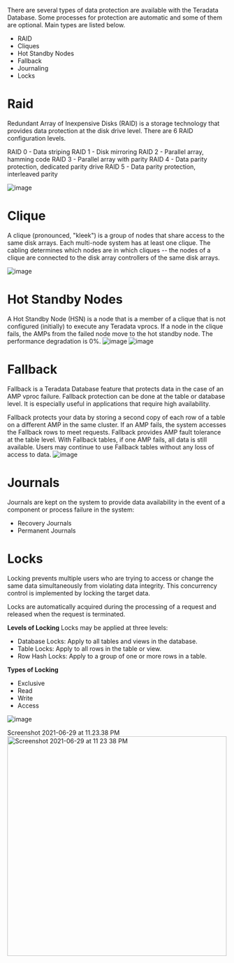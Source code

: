 There are several types of data protection are available with the Teradata Database.
Some processes for protection are automatic and some of them are optional.
Main types are listed below.
* RAID
* Cliques
* Hot Standby Nodes
* Fallback
* Journaling
* Locks

# Raid
Redundant Array of Inexpensive Disks (RAID) is a storage technology that provides data protection at the disk drive level.
There are 6 RAID configuration levels.

RAID 0 - Data striping
RAID 1 - Disk mirroring
RAID 2 - Parallel array, hamming code
RAID 3 - Parallel array with parity
RAID 4 - Data parity protection, dedicated parity drive
RAID 5 - Data parity protection, interleaved parity

![image](https://user-images.githubusercontent.com/32897934/123843173-3ae97200-d92f-11eb-9ca8-31c8c9b41ac2.png)

# Clique
A clique (pronounced, "kleek") is a group of nodes that share access to the same disk arrays. Each multi-node system has at least one clique. 
The cabling determines which nodes are in which cliques -- the nodes of a clique are connected to the disk array controllers of the same disk arrays.

![image](https://user-images.githubusercontent.com/32897934/123843632-c236e580-d92f-11eb-9350-d8e0ab199712.png)

# Hot Standby Nodes
A Hot Standby Node (HSN) is a node that is a member of a clique that is not configured (initially) to execute any Teradata vprocs. 
If a node in the clique fails, the AMPs from the failed node move to the hot standby node. The performance degradation is 0%.
![image](https://user-images.githubusercontent.com/32897934/123843931-0b873500-d930-11eb-92a7-2115b8a633ff.png)
![image](https://user-images.githubusercontent.com/32897934/123843946-0fb35280-d930-11eb-95b2-6c9a50ec2f2f.png)

# Fallback
Fallback is a Teradata Database feature that protects data in the case of an AMP vproc failure.
Fallback protection can be done at the table or database level.
It is especially useful in applications that require high availability.

Fallback protects your data by storing a second copy of each row of a table on a different AMP in the same cluster.
If an AMP fails, the system accesses the Fallback rows to meet requests.
Fallback provides AMP fault tolerance at the table level.
With Fallback tables, if one AMP fails, all data is still available. Users may continue to use Fallback tables without any loss of access to data.
![image](https://user-images.githubusercontent.com/32897934/123844301-789aca80-d930-11eb-9db2-939374a22941.png)


# Journals
Journals are kept on the system to provide data availability in the event of a component or process failure in the system:

- Recovery Journals
- Permanent Journals

# Locks
Locking prevents multiple users who are trying to access or change the same data simultaneously from violating data integrity. This concurrency control is implemented by locking the target data.

Locks are automatically acquired during the processing of a request and released when the request is terminated.

**Levels of Locking**
Locks may be applied at three levels:
* Database Locks: Apply to all tables and views in the database.
* Table Locks: Apply to all rows in the table or view.
* Row Hash Locks: Apply to a group of one or more rows in a table.

**Types of Locking**
* Exclusive
* Read
* Write
* Access

![image](https://user-images.githubusercontent.com/32897934/123845160-7be28600-d931-11eb-997a-0848ef551c57.png)

Screenshot 2021-06-29 at 11.23.38 PM<img width="502" alt="Screenshot 2021-06-29 at 11 23 38 PM" src="https://user-images.githubusercontent.com/32897934/123845137-7422e180-d931-11eb-9b61-b5bac6961c8e.png">

